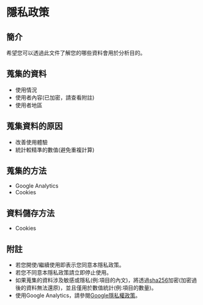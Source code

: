 # 隱私政策
## 簡介
希望您可以透過此文件了解您的哪些資料會用於分析目的。
## 蒐集的資料
* 使用情況
* 使用者內容(已加密，請查看附註)
* 使用者地區
## 蒐集資料的原因
* 改善使用體驗
* 統計較精準的數值(避免重複計算)
## 蒐集的方法
* Google Analytics
* Cookies
## 資料儲存方法
* Cookies
## 附註
* 若您開使/繼續使用即表示您同意本隱私政策。
* 若您不同意本隱私政策請立即停止使用。
* 如果蒐集的資料涉及敏感或隱私(例:項目的內文)，將透過[sha256](https://zh.wikipedia.org/wiki/SHA-2)加密(加密過後的資料無法還原)，並且僅用於數值統計(例:項目的數量)。
* 使用Google Analytics，請參閱[Google隱私權政策](https://policies.google.com/privacy?hl=zh_TW)。
